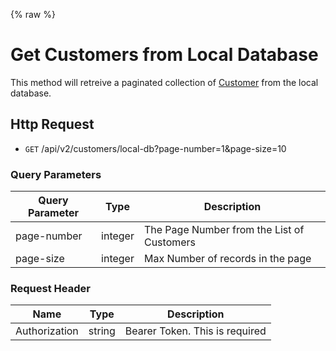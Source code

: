 {% raw %}

# Get Customers from Local Database

This method will retreive a paginated collection of [Customer][] from the local database.

## Http Request

-   <code>GET</code> /api/v2/customers/local-db?page-number=1&page-size=10

### Query Parameters

| Query Parameter | Type    | Description                                |
| --------------- | ------- | ------------------------------------------ |
| page-number     | integer | The Page Number from the List of Customers |
| page-size       | integer | Max Number of records in the page          |

### Request Header

| Name          | Type   | Description                    |
| ------------- | ------ | ------------------------------ |
| Authorization | string | Bearer Token. This is required |

[Customer]: customer-entity.md

